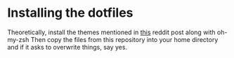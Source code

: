 # Installing the dotfiles
Theoretically, install the themes mentioned in [this](https://www.reddit.com/r/unixporn/comments/m6tvty/xfce_sunrise_on_mt_xfce/) reddit post along with oh-my-zsh
Then copy the files from this repository into your home directory and if it asks to overwrite things, say yes.
